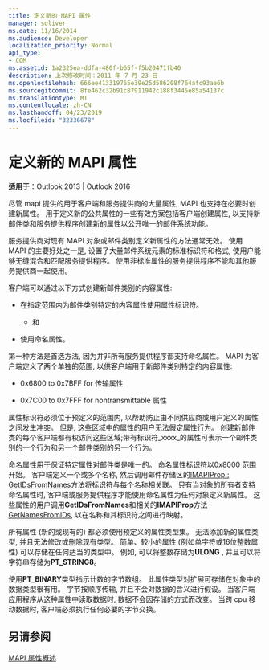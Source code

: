 ```yaml
---
title: 定义新的 MAPI 属性
manager: soliver
ms.date: 11/16/2014
ms.audience: Developer
localization_priority: Normal
api_type:
- COM
ms.assetid: 1a2325ea-ddfa-480f-b65f-f5b20471fb40
description: 上次修改时间：2011 年 7 月 23 日
ms.openlocfilehash: 666ee413319765e39e25d586208f764afc93ae6b
ms.sourcegitcommit: 8fe462c32b91c87911942c188f3445e85a54137c
ms.translationtype: MT
ms.contentlocale: zh-CN
ms.lasthandoff: 04/23/2019
ms.locfileid: "32336678"
---
```

# <a name="defining-new-mapi-properties"></a>定义新的 MAPI 属性

  
  
**适用于**：Outlook 2013 | Outlook 2016 
  
尽管 mapi 提供的用于客户端和服务提供商的大量属性, MAPI 也支持在必要时创建新属性。 用于定义新的公共属性的一些有效方案包括客户端创建属性, 以支持新邮件类和服务提供程序创建新的属性以公开唯一的邮件系统功能。
  
服务提供商对现有 MAPI 对象或邮件类别定义新属性的方法通常无效。 使用 MAPI 的主要好处之一是, 设置了大量邮件系统元素的标准标识符和格式, 使用户能够无缝混合和匹配服务提供程序。 使用非标准属性的服务提供程序不能和其他服务提供商一起使用。 
  
客户端可以通过以下方式创建新邮件类别的内容属性:
  
- 在指定范围内为邮件类别特定的内容属性使用属性标识符。
    
    - 和
    
- 使用命名属性。 
    
第一种方法是首选方法, 因为并非所有服务提供程序都支持命名属性。 MAPI 为客户端定义了两个单独的范围, 以供客户端用于新邮件类别特定的内容属性:
  
- 0x6800 to 0x7BFF for 传输属性
    
- 0x7C00 to 0x7FFF for nontransmittable 属性
    
属性标识符必须位于预定义的范围内, 以帮助防止由不同供应商或用户定义的属性之间发生冲突。 但是, 这些区域中的属性的用户无法假定属性行为。 创建新邮件类的每个客户端都有权访问这些区域;带有标识符_xxxx_的属性可表示一个邮件类别的一个行为和另一个邮件类别的另一个行为。 
  
命名属性用于保证特定属性对邮件类是唯一的。 命名属性标识符以0x8000 范围开始。 客户端定义一个或多个名称, 然后调用邮件存储区的[IMAPIProp:: GetIDsFromNames](imapiprop-getidsfromnames.md)方法将标识符与每个名称相关联。 只有当对象的所有者支持命名属性时, 客户端或服务提供程序才能使用命名属性为任何对象定义新属性。 这些属性的用户调用**GetIDsFromNames**和相关的**IMAPIProp**方法[GetNamesFromIDs](imapiprop-getnamesfromids.md), 以在名称和其标识符之间进行映射。
  
所有属性 (新的或现有的) 都必须使用预定义的属性类型集。 无法添加新的属性类型, 并且无法修改或删除现有类型。 简单、较小的属性 (例如单字符或16位整数属性) 可以存储在任何适当的类型中。 例如, 可以将整数存储为**ULONG** , 并且可以将字符串存储为**PT_STRING8**。 
  
使用**PT_BINARY**类型指示计数的字节数组。 此属性类型对扩展可存储在对象中的数据类型很有用。 字节按顺序传输, 并且不会对数据的含义进行假设。 当客户端应用程序从这种属性中读取数据时, 数据不会因存储的方式而改变。 当跨 cpu 移动数据时, 客户端必须执行任何必要的字节交换。 
  
## <a name="see-also"></a>另请参阅



[MAPI 属性概述](mapi-property-overview.md)

